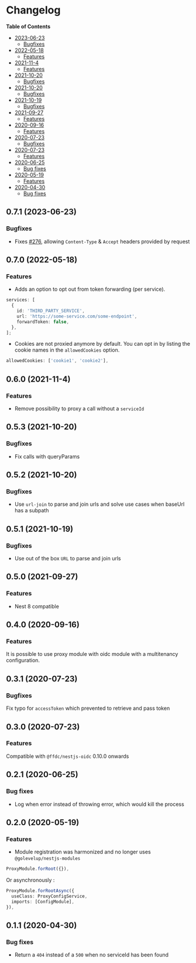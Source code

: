 # Changelog

**Table of Contents**

<!-- TOC depthfrom:2 depthto:3 -->

- [2023-06-23](#2023-06-23)
  - [Bugfixes](#bugfixes)
- [2022-05-18](#2022-05-18)
  - [Features](#features)
- [2021-11-4](#2021-11-4)
  - [Features](#features)
- [2021-10-20](#2021-10-20)
  - [Bugfixes](#bugfixes)
- [2021-10-20](#2021-10-20)
  - [Bugfixes](#bugfixes)
- [2021-10-19](#2021-10-19)
  - [Bugfixes](#bugfixes)
- [2021-09-27](#2021-09-27)
  - [Features](#features)
- [2020-09-16](#2020-09-16)
  - [Features](#features)
- [2020-07-23](#2020-07-23)
  - [Bugfixes](#bugfixes)
- [2020-07-23](#2020-07-23)
  - [Features](#features)
- [2020-06-25](#2020-06-25)
  - [Bug fixes](#bug-fixes)
- [2020-05-19](#2020-05-19)
  - [Features](#features)
- [2020-04-30](#2020-04-30)
  - [Bug fixes](#bug-fixes)

<!-- /TOC -->

## 0.7.1 (2023-06-23)

### Bugfixes

- Fixes [#276](https://github.com/Finastra/finastra-nodejs-libs/pull/276), allowing `Content-Type` & `Accept` headers provided by request

## 0.7.0 (2022-05-18)

### Features

- Adds an option to opt out from token forwarding (per service).

```typescript
services: [
  {
    id: 'THIRD_PARTY_SERVICE',
    url: 'https://some-service.com/some-endpoint',
    forwardToken: false,
  },
];
```

- Cookies are not proxied anymore by default. You can opt in by listing the cookie names in the `allowedCookies` option.

```typescript
allowedCookies: ['cookie1', 'cookie2'],
```

## 0.6.0 (2021-11-4)

### Features

- Remove possibility to proxy a call without a `serviceId`

## 0.5.3 (2021-10-20)

### Bugfixes

- Fix calls with queryParams

## 0.5.2 (2021-10-20)

### Bugfixes

- Use `url-join` to parse and join urls and solve use cases when baseUrl has a subpath

## 0.5.1 (2021-10-19)

### Bugfixes

- Use out of the box `URL` to parse and join urls

## 0.5.0 (2021-09-27)

### Features

- Nest 8 compatible

## 0.4.0 (2020-09-16)

### Features

It is possible to use proxy module with oidc module with a multitenancy configuration.

## 0.3.1 (2020-07-23)

### Bugfixes

Fix typo for `accessToken` which prevented to retrieve and pass token

## 0.3.0 (2020-07-23)

### Features

Compatible with `@ffdc/nestjs-oidc` 0.10.0 onwards

## 0.2.1 (2020-06-25)

### Bug fixes

- Log when error instead of throwing error, which would kill the process

## 0.2.0 (2020-05-19)

### Features

- Module registration was harmonized and no longer uses `@golevelup/nestjs-modules`

```ts
ProxyModule.forRoot({}),
```

Or asynchronously :

```ts
ProxyModule.forRootAsync({
  useClass: ProxyConfigService,
  imports: [ConfigModule],
}),
```

## 0.1.1 (2020-04-30)

### Bug fixes

- Return a `404` instead of a `500` when no serviceId has been found
